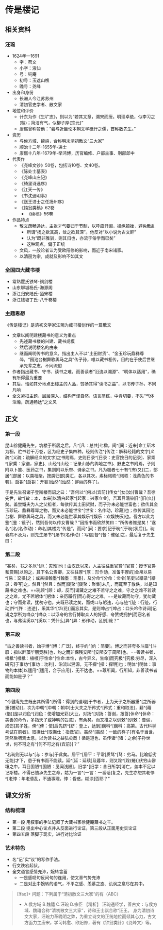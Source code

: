 
# 传是楼记

## 相关资料

### 汪琬
- 1624年—1691
	- 字：苕文
	- 小字：液仙
	- 号：钝庵
	- 初号：玉遮山樵
	- 晚号：尧峰
- 出身和身份
	- 长洲人今江苏苏州
	- 清初官吏学者、散文家
- 地位和评价
	- 计东为作《生圹志》，则以为“若其文章，溯宋而唐。明理卓绝，似李习之(翱)；简洁有气，似柳子厚{宗元}”
	- 康熙曾称赞他：“尝与近臣论本朝文学砥行之儒，首称数先生。”
- 资历
	- 与侯方域、魏禧，合称明末清初散文“三大家”
	- 顺治十二年-1655年-进士
	- 康熙十八年-1679年-举鸿博，历官编修、户部主事、刑部郎中
- 代表作
	- 《尧峰文钞》50卷，包括诗10卷、文40卷。
	- 《陈处士墓表》
	- 《尧峰山庄记》
	- 《绮里诗选序》
	- 《江天一传》
	- 《书沈通明事》
	- 《送王进士之任扬州序》
	- 《钝翁类稿》62卷
		- 《续稿》56卷
- 作品特点
	- 散文疏畅通达，主张才气要归于节制，以呼应开阖，操纵顿挫，避免散乱
		- 所谓“扬之欲其高，敛之欲其深”。他反对“以小说为古文辞”
		- 认为“既非雅驯，则其归也，亦流于俗学而已矣”
		- 这种观点，偏于正统
	- 文风，一般论者认为受欧阳修的影响，而近于南宋诸家。
	- 以清丽为宗，成就及影响不如其文


### 全国四大藏书楼

- 常熟瞿氏铁琴-铜剑楼
- 山东聊城杨氏-海源阁
- 浙江归安陆氏-皕宋楼
- 浙江钱塘丁氏-八千卷楼

### 主题思想

《传是楼记》是清初文学家汪琬为藏书楼创作的一篇散文
- 文章以阐明建楼藏书的意义为重点
	- 先述藏书楼的兴建、藏书规模
	- 然后说明楼名的由来
	- 继而阐明传书的意义，指出主人不以“土田财货”、“金玉珍玩鼎彝尊斝，“园池台榭舞歌舆马之具”传子孙，唯以藏书相传，目的在于使后世继承先辈之志，不同流俗
- 作者指出藏书、守书、读书之难，而善读者“沿流以溯源”、“明体以适用”，确有所得最为重要
- 其后，恰如其分地点出楼主的人品，赞扬其得“读书之益”，以书传子孙，不同凡响
- 全文紧扣主题，层层深入，结构严谨自然，语言简练，中肯切要，不失“气体浩瀚，疏通畅达”之文风


## 正文

### 第一段

昆山徐健庵先生，筑楼于所居之后，凡^[凡：总共]七楹。间^[间：近来]命工斫木为橱，贮书若干万卷，区为经史子集四种。经则传注^[传注：解释经籍的文字]义疏^[义疏：疏解经义的文字]之书附焉，史则日录^[日录：史官按日的记录]、家乘^[家乘：家谱，家史]、山经^[山经：记录山脉的舆地之书]、野史之书附焉，子则附以卜筮、医药之书，集则附以乐府、诗余之书。凡为楓者七十有^[有(又)]二，部居^[部居：以类相聚，按类归部]类汇，各以其次，素标缃帙^[缃帙：浅黄色的书套]，启钥^[启钥：开锁]灿然^[灿然：鲜丽的样子]。

于是先生召诸子登斯楼而诏之曰：“吾何以^[何以{宾前}]传女^[女(汝)]曹哉？吾徐先世，故^[故：本，本来]以清白起家^[起家：兴家立业]，吾耳目濡染旧^[旧(久)]矣。盖尝慨夫为人之父祖者，每欲传其土田货财，而子孙未必能世富也；欲传其金玉珍玩、鼎彝尊斝之物，而又未必能世宝^[世宝：名作动，珍藏]也；欲传其园池台榭、舞歌舆马之具，而又未必能世享其娱乐^[娱乐：欢娱快乐]也。吾方以此为鉴^[鉴：镜子]，然则吾何以传女曹哉？”因指书而欣然笑曰：“所传者惟是矣！”遂名^[名{名作动}：命名]其楼为“传是”，而问^[问：要求]记于琬^[于琬{状后}]。琬衰病不及为，则先生屡书^[屡书{名作动}：写信]督^[督：催促]之，最后复于先生曰：

### 第二段

“甚矣，书之多厄^[厄：灾难]也！由汉氏以来，人主往往重官赏^[官赏：授予官爵和赏赐]以购之，其下名公贵卿，又往往厚^[厚：形作动，准备丰厚的]金帛以易^[易：交换]之；或亲操翰墨^[翰墨：笔墨]，及分命^[分命：命令]笔吏以繕录^[繕录：眷写]之。然且^[然且：然而]襃聚^[襃聚：聚集]未几，而辄至于散佚，以是知藏书之难也。==琬顾^[顾：却，反而]谓藏之之难不若守之之难，守之之难不若读之之难，尤不若躬体^[躬体：亲历履行]而心得之之难。==是故藏而勿守，犹勿藏也；守而弗读，犹勿守也。夫既已读之矣，而或口与躬违，心与迹^[迹：行迹，行动]忤^[忤：违逆]，采其华^[华(花)]而忘其实，是则呻占^[呻占：口头吟作诗词]记诵之学所为哗众^[哗众：以浮夸的言行博取众人的好感、夸赞或拥护]而窃名者也，与弗读奚以^[奚以：凭什么]异^[异：形作动，区别]哉？”

### 第三段

“古之善读书者，始乎博^[博：广泛]，终乎约^[约：简要]。博之而非夸多斗靡^[斗靡：指以辞藻华丽竞胜]也，约之而非保残安陋^[安陋安于简陋]也。==善读书者，根柢^[根柢：植根]于性命^[性命:本性，古今异义，生命]而究极^[究极:穷尽，深入研究]于事功^[事功：功利]，沿流以溯源，无不探^[探：探明]也；明体^[明体：事物的本体]以适用^[适用，合于应用]，无不达也。==尊所闻，行所知，非善读书者而能如是乎？”

### 第四段

“今健庵先生既出其所得^[所得：得到的道理]于书者，上为天子之所器重^[之所器重{被动}]，次为中朝^[中朝：朝中]士大夫之所矜式^[矜式：重和取法]，藉^[藉(借)]是以润色^[润色：使增加光彩]大业，对扬^[对扬：答谢，报答]休命^[休命：美善的命令，多指天子或神明的旨意]，有余矣。而又推之以训敕^[训敕：告谕，戒饬]其子姓，俾^[俾：使]后先跻^[跻：登上，达到]巍科^[巍科：高第。古代科挙考试在前者]、取撫仕^[取撫仕：指做官]，翕然^[翕然：一致的样子]有名于当世，琬然后喟焉太息，以为读书之益弘矣哉！循是道也，虽传诸^[诸：之余]子孙世世，何不可之有^[何不可之有{宾前}]？”

“若琬则无以与^[与：参与]于此矣。居平^[居平：平常]质驽^[驽：劣马。比喻低劣无能]才下，患于有书而不能读。延^[延：延续]及暮年，则又跧^[跧(蜷)]伏穷山僻壤之中，耳目固陋^[固陋：见闻浅陋]，旧学^[旧学：昔日所学]消亡，盖本不足以记斯楼。不得已勉承先生之命，姑为一言^[一言：一番话]复之，先生亦恕其老悖^[老悖：年老昏乱，不通事理。悖：昏惑，糊涂]否耶？”

## 课文分析

### 结构梳理

- 第一段 用叙事的手法记叙了大藏书家徐健庵藏书之丰。
- 第二段 提出中心论点并从反面进行论证。第三段从正面用史实论证
- 第四五段 落脚于现实，进行对比论证

### 艺术特色

- 名“记”实“议”的写作手法。
- 行文跌宕起伏。
- 全文语言感情充沛，婉转含蓄
	- 一是感叹句反问句的连用，使文章气势充沛
	- 二是对比中婉转的语气，不平之感、羡慕之态、讥讽之意尽在其中。



>[!faq]+  问题：下列属于“清初散文三大家”的有（ABC）
> - A.侯方域 B.魏禧 C.汪琬 D.宗臣
>【精析】
> 汪琬通经学，善古文：与侯方域、魏禧合称“清初散文三大家”，诗和王士祺合称“汪王。
> 身为清初诗文大家，汪琬力革晚明之弊，为重立诗文的正统地位而倾其心力，古文方面力主唐宋，学习韩愈、欧阳修，著有《钟翁类针》《尧峰文）等。
